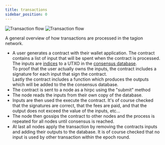 ```yaml
---
title: transactions
sidebar_position: 0
---
```


<!-- ![Contract](/figs/contract.excalidraw.svg) -->


<!-- Remember to update both the light and dark svg when you update the pictures -->
![Transaction flow](/figs/tx_flow_light.excalidraw.svg#gh-light-mode-only)
![Transaction flow](/figs/tx_flow_dark.excalidraw.svg#gh-dark-mode-only)

A general overview of how transactions are processed in the tagion network.
- A user generates a contract with their wallet application. 
    The contract contains a list of input that will be spent when the contract is processed.
    The inputs are [indices](/tech/protocols/dart/dartindex) to a UTXO in the [consensus database](/tech/protocols/dart).  
    To proof that the user actually owns the inputs, the contract includes a signature for each input that sign the contract.  
    Lastly the contract includes a function which produces the outputs which will be added to the the consensus database.
- The contract is sent to a node as a hirpc using the "submit" method
- The node reads the inputs from their own copy of the database.
- Inputs are then used the execute the contract. It's of course checked that the signatures are correct,
    that the fees are paid,
    and that the output does not exceed the value of the inputs, etc...
- The node then gossips the contract to other nodes and the process is repeated for all nodes until consensus is reached.
- At last all nodes apply the transaction by removing the contracts inputs and adding their outputs to the database.
    It is of course checked that no input is used by other transaction within the epoch round.
